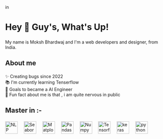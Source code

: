 in<h1 align="left">Hey 👋 Guy's, What's Up!</h1>

###

<p align="left">My name is  Moksh Bhardwaj and I'm a web developers and designer, from India.</p>

###

<h2 align="left">About me</h2>

###

<p align="left">✨ Creating bugs since 2022<br>📚 I'm currently learning Tenserflow<br>🎯 Goals to became a AI Engineer <br>🎲 Fun fact about me is that , i am quite nervous in public</p>

###

<h2 align="left">Master in :-</h2>

###

<div align="left">
  <img src="https://thumbs.dreamstime.com/b/nlp-letter-technology-logo-design-white-background-nlp-creative-initials-letter-logo-concept-nlp-letter-design-nlp-letter-255189739.jpg" height="40" alt="NLP logo"  />
  <img width="12" />
  <img src="https://www.bing.com/ck/a?!&&p=479b4e2afebe725e1532a6292b1b5acfb83845341127900a9fd7c505ea35f2d1JmltdHM9MTczMzg3NTIwMA&ptn=3&ver=2&hsh=4&fclid=29c5796e-9171-6f2b-172c-6b5c90776ecf&u=a1L2ltYWdlcy9zZWFyY2g_cT1TZWElMjBib3JuJTIwbG9nbyUyMCZGT1JNPUlRRlJCQSZpZD02MzE0QjlDQ0Y0MzFBNERDNUJEN0FDMUIzMTc2RkI3NkE1RjY3NEQw&ntb=1" height="40" alt="Seaborn logo"  />
  <img width="12" />
  <img src="https://www.bing.com/ck/a?!&&p=690bc4d33be0298745ce27539c3f2ca943b8bc032c29af3bc9bc3453ca6d6438JmltdHM9MTczMzg3NTIwMA&ptn=3&ver=2&hsh=4&fclid=29c5796e-9171-6f2b-172c-6b5c90776ecf&u=a1L2ltYWdlcy9zZWFyY2g_cT1tYXRwbG90bGliJTIwbG9nbyUyMCZGT1JNPUlRRlJCQSZpZD0zNkQxQjE5RERERTZCMUIzQkM1OTBGNzdFMEUzMTE5N0FERjcwOEVD&ntb=1" height="40" alt="Matplotlib logo"  />
  <img width="12" />
  <img src="https://www.bing.com/ck/a?!&&p=21940c68a60086b8d14613ac393c582f75994e4012753792475178be3725016bJmltdHM9MTczMzg3NTIwMA&ptn=3&ver=2&hsh=4&fclid=29c5796e-9171-6f2b-172c-6b5c90776ecf&u=a1L2ltYWdlcy9zZWFyY2g_cT1wYW5kYXMlMjBsb2dvJTIwJkZPUk09SVFGUkJBJmlkPTNEQkZDMzU1QTBENDU1RjlDMjM3MDU3RUNGMTk0REUzMDg2RjczMDk&ntb=1" height="40" alt="Pandas logo"  />
  <img width="12" />
  <img src="https://www.bing.com/ck/a?!&&p=c825d32d3ccc8c69c5683d859ea146a3b30ac1092bc1fa004bcd8c94ed2088c3JmltdHM9MTczMzg3NTIwMA&ptn=3&ver=2&hsh=4&fclid=29c5796e-9171-6f2b-172c-6b5c90776ecf&u=a1L2ltYWdlcy9zZWFyY2g_cT1udW1weWxvZ28mRk9STT1JUUZSQkEmaWQ9NDA2M0FCQTFGQ0RDM0QzQjM5RTU2MkRGQTgxOTQxNTBCRTQxNjkyNg&ntb=1" height="40" alt="Numpy logo"  />
  <img width="12" />
  <img src="https://www.bing.com/ck/a?!&&p=e14908716b86af07628991028a15fd6fa52504d85c208c5ad335371ebe3a173bJmltdHM9MTczMzg3NTIwMA&ptn=3&ver=2&hsh=4&fclid=29c5796e-9171-6f2b-172c-6b5c90776ecf&u=a1L2ltYWdlcy9zZWFyY2g_cT10ZW5zb3JmbG93JTIwbG9nbyZGT1JNPUlRRlJCQSZpZD0wNjFEOTI3NURCQzk1Q0M1QjVDNEJCQjBDODdBQThFRjJFOTk1MUI2&ntb=1" height="40" alt="Tensorflow logo"  />
  <img width="12" />
  <img src="https://www.bing.com/ck/a?!&&p=273035ffc1bc37ee4be67c219b5376b908219433825d00f17ba821def5713611JmltdHM9MTczMzg3NTIwMA&ptn=3&ver=2&hsh=4&fclid=29c5796e-9171-6f2b-172c-6b5c90776ecf&u=a1L2ltYWdlcy9zZWFyY2g_cT1rZXJhc2xvZ28mRk9STT1JUUZSQkEmaWQ9RDVFODFGRDRERUY1Mzg4RDc0QkUyODQyNzU2QkUxNTNBRDYxQ0Y5NA&ntb=1" height="40" alt="keras logo"  />
  <img width="12" />
  <img src="https://www.bing.com/ck/a?!&&p=f5e9a33750d079cadd7e1225ccc1f6381e12a0a94b7d16d2412340c2c4b0f64dJmltdHM9MTczMzg3NTIwMA&ptn=3&ver=2&hsh=4&fclid=29c5796e-9171-6f2b-172c-6b5c90776ecf&u=a1L2ltYWdlcy9zZWFyY2g_cT1weXRob24lMjBsb2dvJkZPUk09SVFGUkJBJmlkPUUwRjJFMTcyMTA1QTEzQkMxRjNENjYxMDkyN0YzMEExQUQzM0UyQTY&ntb=1" height="40" alt="python logo"  />
</div>

